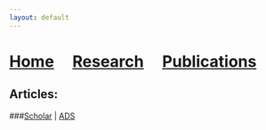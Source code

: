 ```yaml
---
layout: default
---
```

# [Home](index)  &nbsp; &nbsp;  [Research](Research)  &nbsp; &nbsp;  [Publications](Pub) 





## Articles: 
###[Scholar](https://scholar.google.ca/citations?user=KCgpd4UAAAAJ&hl=en) | [ADS](https://ui.adsabs.harvard.edu/search/p_=0&q=%3Dauthor%3A%22Shalaby%2C%20Mohamad%22&sort=date%20desc%2C%20bibcode%20desc)


